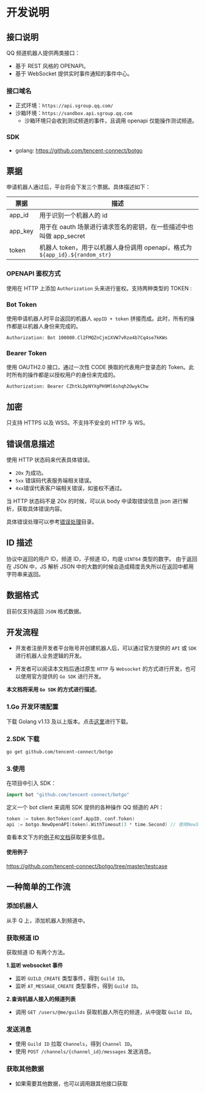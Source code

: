 # 开发说明

## 接口说明

QQ 频道机器人提供两类接口：

- 基于 REST 风格的 OPENAPI。
- 基于 WebSocket 提供实时事件通知的事件中心。

### 接口域名

- 正式环境：`https://api.sgroup.qq.com/`
- 沙箱环境：`https://sandbox.api.sgroup.qq.com`
  - 沙箱环境只会收到测试频道的事件，且调用 openapi 仅能操作测试频道。

### SDK

- golang: <https://github.com/tencent-connect/botgo>

## 票据

申请机器人通过后，平台将会下发三个票据。具体描述如下：

| 票据    | 描述                                                                         |
| ------- | ---------------------------------------------------------------------------- |
| app_id  | 用于识别一个机器人的 id                                                      |
| app_key | 用于在 oauth 场景进行请求签名的密钥，在一些描述中也叫做 app_secret           |
| token   | 机器人 token，用于以机器人身份调用 openapi，格式为 `${app_id}.${random_str}` |

### OPENAPI 鉴权方式

使用在 HTTP 上添加 `Authorization` 头来进行鉴权。支持两种类型的 TOKEN :

### Bot Token

使用申请机器人时平台返回的机器人 `appID + token` 拼接而成。此时，所有的操作都是以机器人身份来完成的。

`Authorization: Bot 100000.Cl2FMQZnCjm1XVW7vRze4b7Cq4se7kKWs`

### Bearer Token

使用 OAUTH2.0 接口，通过一次性 CODE 换取的代表用户登录态的 Token。此时所有的操作都是以授权用户的身份来完成的。

`Authorization: Bearer CZhtkLDpNYXgPH9Ml6shqh2OwykChw`

## 加密

只支持 HTTPS 以及 WSS。不支持不安全的 HTTP 与 WS。

## 错误信息描述

使用 HTTP 状态码来代表具体错误。

- `20x` 为成功。
- `5xx` 错误码代表服务端相关错误。
- `4xx`错误代表客户端相关错误，如鉴权不通过。

当 HTTP 状态码不是 20x 的时候，可以从 body 中读取错误信息 json 进行解析，获取具体错误内容。

具体错误处理可以参考[错误处理](./openapi/error/error.md)目录。

## ID 描述

协议中返回的用户 ID，频道 ID，子频道 ID，均是 `UINT64` 类型的数字。
由于返回在 JSON 中，JS 解析 JSON 中的大数的时候会造成精度丢失所以在返回中都用字符串来返回。

## 数据格式

目前仅支持返回 `JSON` 格式数据。

## 开发流程

- 开发者注册开发者平台账号并创建机器人后，可以通过官方提供的 `API` 或 `SDK` 进行机器人业务逻辑的开发。

- 开发者可以阅读本文档后通过原生 `HTTP` 与 `Websocket` 的方式进行开发，也可以使用官方提供的 `Go SDK` 进行开发。

**本文档将采用 `Go SDK` 的方式进行描述**。

### 1.Go 开发环境配置

下载 Golang v1.13 及以上版本。点击[这里](https://golang.org/dl/)进行下载。

### 2.SDK 下载

```bash
go get github.com/tencent-connect/botgo
```

### 3.使用

在项目中引入 SDK：

```go
import bot "github.com/tencent-connect/botgo"
```

定义一个 bot client 来调用 SDK 提供的各种操作 QQ 频道的 API：

```go
token := token.BotToken(conf.AppID, conf.Token)
api := botgo.NewOpenAPI(token).WithTimeout(3 * time.Second) // 使用NewSandboxOpenAPI创建沙箱环境的实例
```

查看本文下方的[例子](#使用例子)和[文档](#文档)获取更多信息。

#### 使用例子

https://github.com/tencent-connect/botgo/tree/master/testcase

## 一种简单的工作流

### 添加机器人

从手 Q 上，添加机器人到频道中。

### 获取频道 ID

获取频道 ID 有两个方法。

**1.监听 websocket 事件**

- 监听 `GUILD_CREATE` 类型事件，得到 `Guild ID`。
- 监听 `AT_MESSAGE_CREATE` 类型事件，得到 `Guild ID`。

**2.查询机器人接入的频道列表**

- 调用 `GET /users/@me/guilds` 获取机器人所在的频道，从中提取 `Guild ID`。

### 发送消息

- 使用 `Guild ID` 拉取 `Channels`，得到 `Channel ID`。
- 使用 `POST /channels/{channel_id}/messages` 发送消息。

### 获取其他数据

- 如果需要其他数据，也可以调用跟其他接口获取
